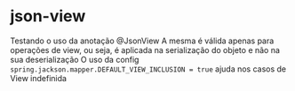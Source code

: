 # json-view
Testando o uso da anotação @JsonView
A mesma é válida apenas para operações de view, ou seja, é aplicada na serialização do objeto e não na sua deserialização
O uso da config `spring.jackson.mapper.DEFAULT_VIEW_INCLUSION = true` ajuda nos casos de View indefinida
